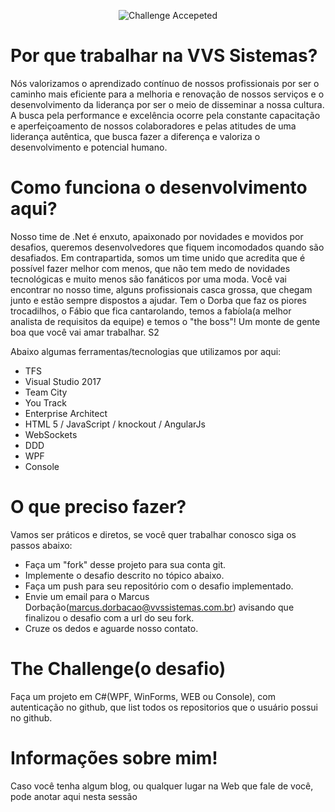<p align="center"><img src="https://vignette2.wikia.nocookie.net/animaljam/images/d/d2/Challenge-accepted.png/revision/latest?cb=20140928111255animaljam.wikia.com/wiki/File_talk:Challenge-accepted.png" alt="Challenge Accepeted"></p>

Por que trabalhar na VVS Sistemas?
===============================

Nós valorizamos o aprendizado contínuo de nossos profissionais por ser o caminho mais eficiente para a melhoria e renovação de nossos serviços e o desenvolvimento da liderança por ser o meio de disseminar a nossa cultura. A busca pela performance e excelência ocorre pela constante capacitação e aperfeiçoamento de nossos colaboradores e pelas atitudes de uma liderança autêntica, que busca fazer a diferença e valoriza o desenvolvimento e potencial humano.

Como funciona o desenvolvimento aqui?
===============================
Nosso time de .Net é enxuto, apaixonado por novidades e movidos por desafios, queremos desenvolvedores que fiquem incomodados quando são desafiados.
Em contrapartida, somos um time unido que acredita que é possível fazer melhor com menos, que não tem medo de novidades tecnológicas e muito menos são fanáticos por uma moda.
Você vai encontrar no nosso time, alguns profissionais casca grossa, que chegam junto e estão sempre dispostos a ajudar.
Tem o Dorba que faz os piores trocadilhos, o Fábio que fica cantarolando, temos a fabíola(a melhor analista de requisitos da equipe) e temos o "the boss"! Um monte de gente boa que você vai amar trabalhar. S2

Abaixo algumas ferramentas/tecnologias que utilizamos por aqui:
  - TFS
  - Visual Studio 2017
  - Team City
  - You Track  
  - Enterprise Architect  
  - HTML 5 / JavaScript / knockout / AngularJs
  - WebSockets
  - DDD
  - WPF
  - Console


O que preciso fazer?
===============================
Vamos ser práticos e diretos, se você quer trabalhar conosco siga os passos abaixo:

- Faça um "fork" desse projeto para sua conta git.
- Implemente o desafio descrito no tópico abaixo.
- Faça um push para seu repositório com o desafio implementado.
- Envie um email para o Marcus Dorbação(marcus.dorbacao@vvssistemas.com.br) avisando que finalizou o desafio com a url do seu fork.
- Cruze os dedos e aguarde nosso contato.

The Challenge(o desafio)
===============================

Faça um projeto em C#(WPF, WinForms, WEB ou Console), com autenticação no github, que list todos os repositorios que o usuário possui no github.

Informações sobre mim!
===============================
Caso você tenha algum blog, ou qualquer lugar na Web que fale de você, pode anotar aqui nesta sessão



